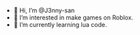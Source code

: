 - 👋 Hi, I’m @J3nny-san
- 👀 I’m interested in make games on Roblox.
- 🌱 I’m currently learning lua code.


<!---
J3nny-san/J3nny-san is a ✨ special ✨ repository because its `README.md` (this file) appears on your GitHub profile.
You can click the Preview link to take a look at your changes.
--->
